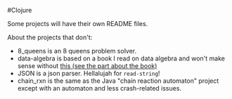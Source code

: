 #Clojure

Some projects will have their own README files.

About the projects that don't:
* 8_queens is an 8 queens problem solver.
* data-algebra is based on a book I read on data algebra and won't make sense without [this (see the part about the book)](http://www.algebraixdata.com/)
* JSON is a json parser. Hellalujah for `read-string`!
* chain_rxn is the same as the Java "chain reaction automaton" project except with an automaton and less crash-related issues.
